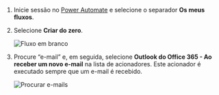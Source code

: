 1. Inicie sessão no [Power Automate](https://flow.microsoft.com) e selecione o separador **Os meus fluxos**.
2. Selecione **Criar do zero**.
   
    ![Fluxo em branco](media/email-triggers/email-triggers-create-blank.png)
3. Procure “e-mail” e, em seguida, selecione **Outlook do Office 365 - Ao receber um novo e-mail** na lista de acionadores. Este acionador é executado sempre que um e-mail é recebido.
   
    ![Procurar e-mails](media/email-triggers/email-triggers-1.png)

